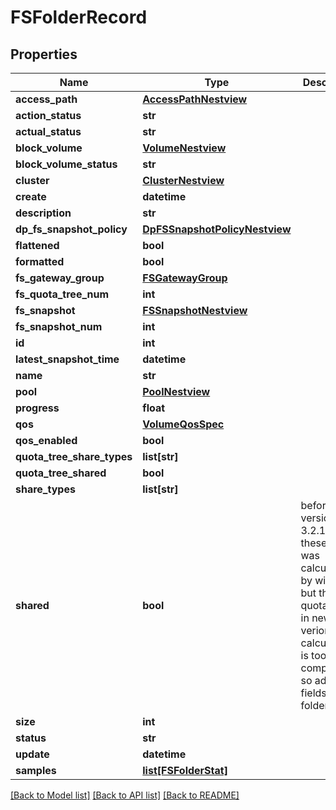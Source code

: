 # FSFolderRecord

## Properties
Name | Type | Description | Notes
------------ | ------------- | ------------- | -------------
**access_path** | [**AccessPathNestview**](AccessPathNestview.md) |  | [optional] 
**action_status** | **str** |  | [optional] 
**actual_status** | **str** |  | [optional] 
**block_volume** | [**VolumeNestview**](VolumeNestview.md) |  | [optional] 
**block_volume_status** | **str** |  | [optional] 
**cluster** | [**ClusterNestview**](ClusterNestview.md) |  | [optional] 
**create** | **datetime** |  | [optional] 
**description** | **str** |  | [optional] 
**dp_fs_snapshot_policy** | [**DpFSSnapshotPolicyNestview**](DpFSSnapshotPolicyNestview.md) |  | [optional] 
**flattened** | **bool** |  | [optional] 
**formatted** | **bool** |  | [optional] 
**fs_gateway_group** | [**FSGatewayGroup**](FSGatewayGroup.md) |  | [optional] 
**fs_quota_tree_num** | **int** |  | [optional] 
**fs_snapshot** | [**FSSnapshotNestview**](FSSnapshotNestview.md) |  | [optional] 
**fs_snapshot_num** | **int** |  | [optional] 
**id** | **int** |  | [optional] 
**latest_snapshot_time** | **datetime** |  | [optional] 
**name** | **str** |  | [optional] 
**pool** | [**PoolNestview**](PoolNestview.md) |  | [optional] 
**progress** | **float** |  | [optional] 
**qos** | [**VolumeQosSpec**](VolumeQosSpec.md) |  | [optional] 
**qos_enabled** | **bool** |  | [optional] 
**quota_tree_share_types** | **list[str]** |  | [optional] 
**quota_tree_shared** | **bool** |  | [optional] 
**share_types** | **list[str]** |  | [optional] 
**shared** | **bool** | before version 3.2.14, these fields was calculated by wizard, but there is quota trees in new verion, calculations is too complicated, so add the fields to folder struct | [optional] 
**size** | **int** |  | [optional] 
**status** | **str** |  | [optional] 
**update** | **datetime** |  | [optional] 
**samples** | [**list[FSFolderStat]**](FSFolderStat.md) |  | [optional] 

[[Back to Model list]](../README.md#documentation-for-models) [[Back to API list]](../README.md#documentation-for-api-endpoints) [[Back to README]](../README.md)


